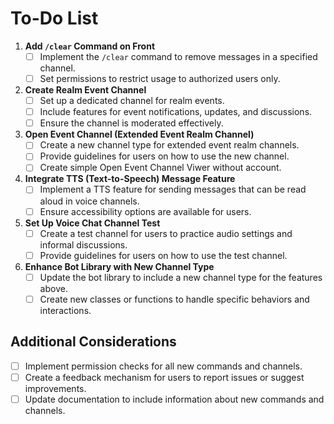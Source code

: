 # To-Do List

1. **Add `/clear` Command on Front**
   - [ ] Implement the `/clear` command to remove messages in a specified channel.
   - [ ] Set permissions to restrict usage to authorized users only.

2. **Create Realm Event Channel**
   - [ ] Set up a dedicated channel for realm events.
   - [ ] Include features for event notifications, updates, and discussions.
   - [ ] Ensure the channel is moderated effectively.

3. **Open Event Channel (Extended Event Realm Channel)**
   - [ ] Create a new channel type for extended event realm channels.
   - [ ] Provide guidelines for users on how to use the new channel.
   - [ ] Create simple Open Event Channel Viwer without account.

4. **Integrate TTS (Text-to-Speech) Message Feature**
   - [ ] Implement a TTS feature for sending messages that can be read aloud in voice channels.
   - [ ] Ensure accessibility options are available for users.

5. **Set Up Voice Chat Channel Test**
   - [ ] Create a test channel for users to practice audio settings and informal discussions.
   - [ ] Provide guidelines for users on how to use the test channel.

6. **Enhance Bot Library with New Channel Type**
   - [ ] Update the bot library to include a new channel type for the features above.
   - [ ] Create new classes or functions to handle specific behaviors and interactions.

## Additional Considerations
- [ ] Implement permission checks for all new commands and channels.
- [ ] Create a feedback mechanism for users to report issues or suggest improvements.
- [ ] Update documentation to include information about new commands and channels.
